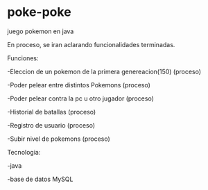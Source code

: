 # poke-poke
juego pokemon en java

En proceso, se iran aclarando funcionalidades terminadas.

Funciones:

-Eleccion de un pokemon de la primera genereacion(150) (proceso)

-Poder pelear entre distintos Pokemons                 (proceso)

-Poder pelear contra la pc u otro jugador              (proceso)

-Historial de batallas                                 (proceso)

-Registro de usuario                                   (proceso)

-Subir nivel de pokemons                               (proceso)

Tecnologia:

-java

-base de datos MySQL
